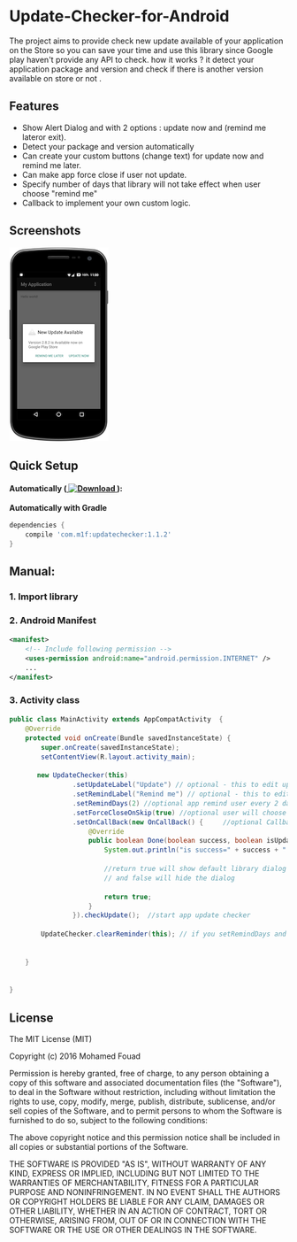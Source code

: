 # Update-Checker-for-Android

The project aims to provide check new update available of your application on the Store so you can save your time and use this library since Google play haven't provide any API to check. how it works ? it detect your application package and version and check if there is another version available on store or not .

## Features
- Show Alert Dialog and with 2 options : update now and (remind me lateror exit).
- Detect your package and version automatically
- Can create your custom buttons (change text) for update now and remind me later.
- Can make app force close if user not update.
- Specify number of days that library will not take effect when user choose "remind me"
- Callback to implement your own custom logic.

## Screenshots
![Screenshot](https://github.com/Mohamed1Fouad/Update-Checker-for-Android/blob/master/device-2016-03-13-230931.png)


## Quick Setup

#### Automatically ([ ![Download](https://api.bintray.com/packages/mohamed1fouad/maven/Update-Checker-for-android/images/download.svg) ](https://bintray.com/mohamed1fouad/maven/Update-Checker-for-android/_latestVersion)):
**Automatically with Gradle**
``` gradle
dependencies {
    compile 'com.m1f:updatechecker:1.1.2'
}
```
 
## Manual:

### 1. Import library

### 2. Android Manifest
``` xml
<manifest>
    <!-- Include following permission -->
	<uses-permission android:name="android.permission.INTERNET" />
	...
</manifest>
```

### 3. Activity class
``` java
public class MainActivity extends AppCompatActivity  {
    @Override
    protected void onCreate(Bundle savedInstanceState) {
        super.onCreate(savedInstanceState);
        setContentView(R.layout.activity_main);
       
       new UpdateChecker(this)
                .setUpdateLabel("Update") // optional - this to edit update button (default is "Update NOW")
                .setRemindLabel("Remind me") // optional - this to edit remind button (default is "Remind me later")
                .setRemindDays(2) //optional app remind user every 2 days (default is everyday)
                .setForceCloseOnSkip(true) //optional user will choose update or close app 
                .setOnCallBack(new OnCallBack() {     //optional Callback to implement your own custom logic it
                    @Override
                    public boolean Done(boolean success, boolean isUpdateAvailable, String new_version) {
                        System.out.println("is success=" + success + " is update available=" + isUpdateAvailable + " new version is" + new_version);

                        //return true will show default library dialog if new version available 
                        // and false will hide the dialog 
                        
                        return true;
                    }
                }).checkUpdate();  //start app update checker
        
        UpdateChecker.clearReminder(this); // if you setRemindDays and want to clear cache to appear everyday again 
       
       
    }

    
}
```

## License


The MIT License (MIT)

 Copyright (c) 2016 Mohamed Fouad

 Permission is hereby granted, free of charge, to any person obtaining a copy
 of this software and associated documentation files (the "Software"), to deal
 in the Software without restriction, including without limitation the rights
 to use, copy, modify, merge, publish, distribute, sublicense, and/or sell
 copies of the Software, and to permit persons to whom the Software is
 furnished to do so, subject to the following conditions:

 The above copyright notice and this permission notice shall be included in all
 copies or substantial portions of the Software.

 THE SOFTWARE IS PROVIDED "AS IS", WITHOUT WARRANTY OF ANY KIND, EXPRESS OR
 IMPLIED, INCLUDING BUT NOT LIMITED TO THE WARRANTIES OF MERCHANTABILITY,
 FITNESS FOR A PARTICULAR PURPOSE AND NONINFRINGEMENT. IN NO EVENT SHALL THE
 AUTHORS OR COPYRIGHT HOLDERS BE LIABLE FOR ANY CLAIM, DAMAGES OR OTHER
 LIABILITY, WHETHER IN AN ACTION OF CONTRACT, TORT OR OTHERWISE, ARISING FROM,
 OUT OF OR IN CONNECTION WITH THE SOFTWARE OR THE USE OR OTHER DEALINGS IN THE
 SOFTWARE.
